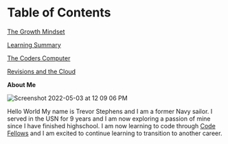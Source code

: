 # Table of Contents
[The Growth Mindset](./growth_mindset.md)

[Learning Summary](./learning_summary.md)

[The Coders Computer](./The_Coders_Computer.md)

[Revisions and the Cloud](./Revisions_and_the_Cloud.md)


**About Me**

![Screenshot 2022-05-03 at 12 09 06 PM](https://user-images.githubusercontent.com/104862689/169730980-c611d693-884c-4db4-b76c-1b7ebddba3cc.png)

Hello World My name is Trevor Stephens and I am a former Navy sailor.  I served in the USN for 9 years and I am now exploring a passion of mine since I have finished highschool.  I am now learning to code through [Code Fellows](https://www.codefellows.com) and I am excited to continue learning to transition to another career.
